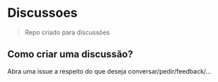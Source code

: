 # Discussoes
>Repo criado para discussões

## Como criar uma discussão?
Abra uma issue a respeito do que deseja conversar/pedir/feedback/...

